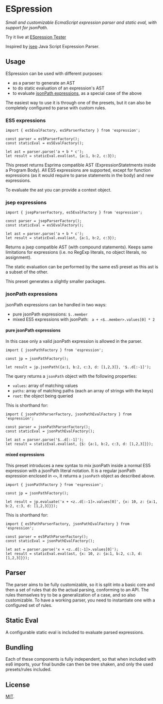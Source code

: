 # ESpression

*Small and customizable EcmaScript expression parser and static eval, with support for jsonPath.*

Try it live at [ESpression Tester](https://ianchi.github.io/ESpression-tester/)

Inspired by [jsep](https://github.com/soney/jsep) Java Script Expression Parser.

## Usage

ESpression can be used with different purposes:
+ as a parser to generate an AST
+ to do static evaluation of an expression's AST
+ to evaluate [jsonPath expressions](http://goessner.net/articles/JsonPath/index.html#e2), as a special case of the above

The easiest way to use it is through one of the presets, but it can also be completely configured to parse with custom rules. 

### ES5 expressions
```
import { es5EvalFactory, es5ParserFactory } from 'espression';

const parser = es5ParserFactory();
const staticEval = es5EvalFactory();

let ast = parser.parse('a + b * c');
let result = staticEval.eval(ast, {a:1, b:2, c:3});
```

This preset returns Esprima compatible AST (ExpressionStatetments inside a Program Body).
All ES5 expressions are supported, except for function expressions (as it would require to parse statements in the body) and new expressions.

To evaluate the ast you can provide a context object.

### jsep expressions
```
import { jsepParserFactory, es5EvalFactory } from 'espression';

const parser = jsepParserFactory();
const staticEval = es5EvalFactory();

let ast = parser.parse('a + b * c');
let result = staticEval.eval(ast, {a:1, b:2, c:3});
```
Returns a jsep compatible AST (with compound statements). Keeps same limitations for expressions (i.e. no RegExp literals, no object literals, no assignment).

The static evaluation can be performed by the same es5 preset as this ast is a subset of the other.

This preset generates a slightly smaller packages.

### jsonPath expressions

jsonPath expressions can be handled in two ways:
+ pure jsonPath expressions: `$..member`
+ mixed ES5 expressions with jsonPath: ` a + <$..member>.values[0] * 2`

#### pure jsonPath expressions

In this case only a valid jsonPath expression is allowed in the parser. 

```
import { jsonPathFactory } from 'espression';

const jp = jsonPathFactory();

let result = jp.jsonPath({a:1, b:2, c:3, d: [1,2,3]}, '$..d[:-1]');
```
The query returns a `jsonPath` object with the following properties:
+ `values`: array of matching values
+ `paths`: array of matching paths (each an array of strings with the keys)
+ `root`: the object being queried

This is shorthand for:
```
import { jsonPathParserFactory, jsonPathEvalFactory } from 'espression';

const parser = jsonPathParserFactory();
const staticEval = jsonPathEvalFactory();

let ast = parser.parse('$..d[:-1]');
let result = staticEval.eval(ast, {$: {a:1, b:2, c:3, d: [1,2,3]}});
```

#### mixed expressions

This preset introduces a new syntax to mix jsonPath inside a normal ES5 expression with a jsonPath literal notation. It is a regular jsonPath expression enclosed in `<>`, it returns a `jsonPath` object as described above.

```
import { jsonPathFactory } from 'espression';

const jp = jsonPathFactory();

let result = jp.evaluate('x + <z..d[:-1]>.values[0]', {x: 10, z: {a:1, b:2, c:3, d: [1,2,3]}});
```

This is shorthand for:
```
import { es5PathParserFactory, jsonPathEvalFactory } from 'espression';

const parser = es5PathParserFactory();
const staticEval = jsonPathEvalFactory();

let ast = parser.parse('x + <z..d[:-1]>.values[0]');
let result = staticEval.eval(ast, {x: 10, z: {a:1, b:2, c:3, d: [1,2,3]}});
```

## Parser

The parser aims to be fully customizable, so it is split into a basic core and then a set of rules that do the actual parsing, conforming to an API. The rules themselves try to be a generalization of a case, and so also customizable.
To have a working parser, you need to instantiate one with a configured set of rules.

## Static Eval
A configurable static eval is included to evaluate parsed expressions.


## Bundling

Each of these components is fully independent, so that when included with es6 imports, your final bundle can then be tree shaken, and only the used presets/rules included.

## License

[MIT](LICENSE).
